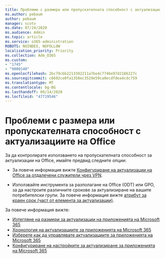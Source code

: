 ```yaml
---
title: Проблеми с размера или пропускателната способност с актуализациите на Office
ms.author: pebaum
author: pebaum
manager: scotv
ms.date: 07/24/2020
ms.audience: Admin
ms.topic: article
ms.service: o365-administration
ROBOTS: NOINDEX, NOFOLLOW
localization_priority: Priority
ms.collection: Adm_O365
ms.custom:
- "1745"
- "9000140"
ms.openlocfilehash: 2bc79cbb2213392211a7be4c7746e97d2186227c
ms.sourcegitcommit: c6692ce0fa1358ec3529e59ca0ecdfdea4cdc759
ms.translationtype: MT
ms.contentlocale: bg-BG
ms.lasthandoff: 09/14/2020
ms.locfileid: "47719546"
---
```

# <a name="size-or-bandwidth-concerns-with-office-updates"></a>Проблеми с размера или пропускателната способност с актуализациите на Office

За да контролирате използването на пропускателната способност за актуализации на Office, имайте предвид следните опции:

-   За повече информация вижте [Конфигуриране на актуализации на Office за отдалечени служители чрез VPN](https://techcommunity.microsoft.com/t5/office-365-blog/configuring-office-365-proplus-updates-for-remote-workers-using/ba-p/1253491).  
    
-   Използвайте инструмента за разполагане на Office (ODT) или GPO, за да настроите различните срокове за актуализиране на вашите потребителски групи. За повече информация вижте [атрибут за краен срок (част от елемента за актуализации)](https://docs.microsoft.com/deployoffice/configuration-options-for-the-office-2016-deployment-tool#deadline-attribute-part-of-updates-element).
    
За повече информация вижте:  
- [Изтегляне на размери за актуализации на приложенията на Microsoft 365](https://docs.microsoft.com/officeupdates/download-sizes-office365-proplus-updates)  
- [Хронология на актуализациите за приложенията на Microsoft 365](https://docs.microsoft.com/officeupdates/update-history-microsoft365-apps-by-date)  
- [Изберете как да управлявате актуализациите за приложенията на Microsoft 365](https://docs.microsoft.com/deployoffice/choose-how-manage-updates-microsoft-365-apps)  
- [Конфигуриране на настройките за актуализиране за приложенията на Microsoft 365](https://docs.microsoft.com/deployoffice/configure-update-settings-microsoft-365-apps)